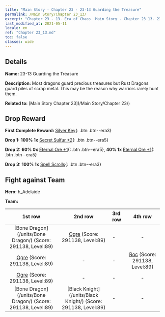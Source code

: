 ```yaml
---
title: "Main Story - Chapter 23 - 23-13 Guarding the Treasure"
permalink: /Main Story/Chapter 23_13/
excerpt: "Chapter 23 - 13. Era of Chaos  Main Story - Chapter 23_13. 23-13 Guarding the Treasure"
last_modified_at: 2021-05-11
locale: en
ref: "Chapter 23_13.md"
toc: false
classes: wide
---
```


## Details

 **Name:** 23-13 Guarding the Treasure

 **Description:** Most dragons guard precious treasures but Rust Dragons guard piles of scrap metal. This may be the reason why warriors rarely hunt them.

 **Related to:** [Main Story Chapter 23](/Main Story/Chapter 23/)

## Drop Reward

 **First Complete Reward:** [Silver Key](/Items/con_693/){: .btn .btn--era3}

 **Drop 1:** **100% 1x** [Secret Sulfur +2](/Items/mat_78/){: .btn .btn--era5}

 **Drop 2:** **60% 0x** [Eternal Ore +1](/Items/mat_68/){: .btn .btn--era5}, **40% 1x** [Eternal Ore +1](/Items/mat_68/){: .btn .btn--era5}

 **Drop 3:** **100% 1x** [Spell Scrolls](/Items/con_694/){: .btn .btn--era3}


## Fight against Team
 **Hero:** h_Adelaide

 **Team:**


  | 1st row | 2nd row | 3rd row | 4th row |
  |:----:|:----:|:----|:----:|
  | [Bone Dragon](/units/Bone Dragon/) (Score: 291138, Level:89)  | [Ogre](/units/Ogre/) (Score: 291138, Level:89)  | - | - |
  | [Ogre](/units/Ogre/) (Score: 291138, Level:89)  | - | - | [Roc](/units/Roc/) (Score: 291138, Level:89)  |
  | [Ogre](/units/Ogre/) (Score: 291138, Level:89)  | - | - | - |
  | [Bone Dragon](/units/Bone Dragon/) (Score: 291138, Level:89)  | [Black Knight](/units/Black Knight/) (Score: 291138, Level:89)  | - | - |


